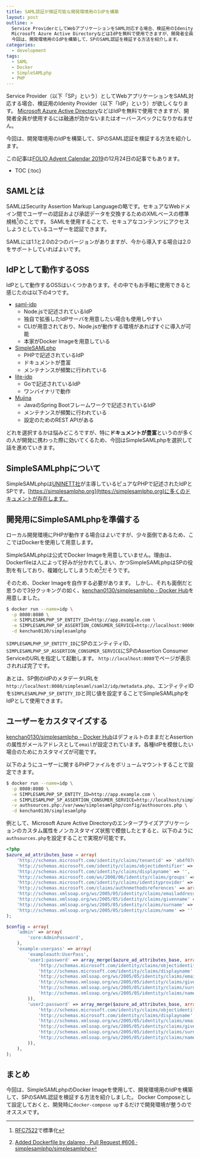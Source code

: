 ```yaml
---
title: SAML認証が検証可能な開発環境用のIdPを構築
layout: post
outline: >
  Service ProviderとしてWebアプリケーションをSAML対応する場合、検証用のIdenity Providerが欲しくなります。
  Microsoft Azure Active DirectoryなどはIdPを無料で使用できますが、開発者全員が使用するには融通が効かないまたはオーバースペックになりかねません。
  今回は、開発環境用のIdPを構築して、SPのSAML認証を検証する方法を紹介します。
categories:
  - development
tags:
  - SAML
  - Docker
  - SimpleSAMLphp
  - PHP
---
```


Service Provider（以下「SP」という）としてWebアプリケーションをSAML対応する場合、検証用のIdenity Provider（以下「IdP」という）が欲しくなります。
[Microsoft Azure Active Directory](https://azure.microsoft.com/ja-jp/services/active-directory/)などはIdPを無料で使用できますが、開発者全員が使用するには融通が効かないまたはオーバースペックになりかねません。

今回は、開発環境用のIdPを構築して、SPのSAML認証を検証する方法を紹介します。

この記事は[FOLIO Advent Calendar 2019](https://qiita.com/advent-calendar/2019/folio-sec)の12月24日の記事でもあります。

* TOC
{:toc}

## SAMLとは

SAMLはSecurity Assertion Markup Languageの略です。セキュアなWebドメイン間でユーザーの認証および承認データを交換するためのXMLベースの標準規格[^SAML]のことです。
SAMLを使用することで、セキュアなコンテンツにアクセスしようとしているユーザーを認証できます。

SAMLには1.1と2.0の2つのバージョンがありますが、今から導入する場合は2.0をサポートしていればよいです。

[^SAML]: [RFC7522](https://tools.ietf.org/html/rfc7522)で標準化

## IdPとして動作するOSS

IdPとして動作するOSSはいくつかあります。その中でもお手軽に使用できると感じたのは以下の4つです。

- [saml-idp](https://github.com/mcguinness/saml-idp)
  - Node.jsで記述されているIdP
  - 独自で拡張したIdPサーバを用意したい場合も使用しやすい
  - CLIが用意されており、Node.jsが動作する環境があればすぐに導入が可能
  - 本家がDocker Imageを用意している
- [SimpleSAMLphp](https://github.com/simplesamlphp/simplesamlphp)
  - PHPで記述されているIdP
  - ドキュメントが豊富
  - メンテナンスが頻繁に行われている
- [lite-idp](https://github.com/amdonov/lite-idp)
  - Goで記述されているIdP
  - ワンバイナリで動作
- [Mujina](https://github.com/OpenConext/Mujina)
  - JavaのSpring Bootフレームワークで記述されているIdP
  - メンテナンスが頻繁に行われている
  - 設定のためのREST APIがある

どれを選択するかは悩みどころですが、特に**ドキュメントが豊富**というのが多くの人が開発に携わった際に効いてくるため、今回はSimpleSAMLphpを選択して話を進めていきます。

## SimpleSAMLphpについて

SimpleSAMLphpは[UNINETT社](https://www.uninett.no/)が主導しているピュアなPHPで記述されたIdPとSPです。[https://simplesamlphp.org](https://simplesamlphp.org)に多くのドキュメントが存在します。

## 開発用にSimpleSAMLphpを準備する

ローカル開発環境にPHPが動作する場合はよいですが、少々面倒であるため、ここではDockerを使用して用意します。

SimpleSAMLphpは公式でDocker Imageを用意していません。理由は、Dockerfileは人によって好みが分かれてしまい、かつSimpleSAMLphpはSPの役割を有しており、複雑化してしまうため[^SimpleSAMLphp-Add-Dockerfile]だそうです。

[^SimpleSAMLphp-Add-Dockerfile]: [Added Dockerfile by dalareo · Pull Request #606 · simplesamlphp/simplesamlphp](https://github.com/simplesamlphp/simplesamlphp/pull/606)

そのため、Docker Imageを自作する必要があります。
しかし、それも面倒だと思うので3分クッキングの如く、[kenchan0130/simplesamlphp - Docker Hub](https://hub.docker.com/r/kenchan0130/simplesamlphp)を用意しました。

```sh
$ docker run --name=idp \
  -p 8080:8080 \
  -e SIMPLESAMLPHP_SP_ENTITY_ID=http://app.example.com \
  -e SIMPLESAMLPHP_SP_ASSERTION_CONSUMER_SERVICE=http://localhost:90000/simplesaml/module.php/saml/sp/saml2-acs.php/test-sp \
  -d kenchan0130/simplesamlphp
```

`SIMPLESAMLPHP_SP_ENTITY_ID`にSPのエンティティID、`SIMPLESAMLPHP_SP_ASSERTION_CONSUMER_SERVICE`にSPのAssertion Consumer ServiceのURLを指定して起動します。
`http://localhost:8080`でページが表示されれば完了です。

あとは、SP側のIdPのメタデータURLを`http://localhost:8080/simplesaml/saml2/idp/metadata.php`、エンティティIDを`SIMPLESAMLPHP_SP_ENTITY_ID`と同じ値を設定することでSimpleSAMLphpをIdPとして使用できます。

## ユーザーをカスタマイズする

[kenchan0130/simplesamlphp - Docker Hub](https://hub.docker.com/r/kenchan0130/simplesamlphp)はデフォルトのままだとAssertionの属性がメールアドレスとして`email`が設定されています。各種IdPを模倣したい場合のためにカスタマイズが可能です。

以下のようにユーザーに関するPHPファイルをボリュームマウントすることで設定できます。

```sh
$ docker run --name=idp \
  -p 8080:8080 \
  -e SIMPLESAMLPHP_SP_ENTITY_ID=http://app.example.com \
  -e SIMPLESAMLPHP_SP_ASSERTION_CONSUMER_SERVICE=http://localhost/simplesaml/module.php/saml/sp/saml2-acs.php/test-sp \
  -v authsources.php:/var/www/simplesamlphp/config/authsources.php \
  -d kenchan0130/simplesamlphp
```

例として、Microsoft Azure Active Directoryのエンタープライズアプリケーションのカスタム属性をノンカスタマイズ状態で模倣したとすると、以下のように`authsources.php`を設定することで実現が可能です。

```php
<?php
$azure_ad_attributes_base = array(
    'http://schemas.microsoft.com/identity/claims/tenantid' => 'ab4f07dc-b661-48a3-a173-d0103d6981b2',
    'http://schemas.microsoft.com/identity/claims/objectidentifier' => '',
    'http://schemas.microsoft.com/identity/claims/displayname' => '',
    'http://schemas.microsoft.com/ws/2008/06/identity/claims/groups' => array(),
    'http://schemas.microsoft.com/identity/claims/identityprovider' => 'https://sts.windows.net/da2a1472-abd3-47c9-95a4-4a0068312122/',
    'http://schemas.microsoft.com/claims/authnmethodsreferences' => array('http://schemas.microsoft.com/ws/2008/06/identity/authenticationmethod/password', 'http://schemas.microsoft.com/claims/multipleauthn'),
    'http://schemas.xmlsoap.org/ws/2005/05/identity/claims/emailaddress' => '',
    'http://schemas.xmlsoap.org/ws/2005/05/identity/claims/givenname' => '',
    'http://schemas.xmlsoap.org/ws/2005/05/identity/claims/surname' => '',
    'http://schemas.xmlsoap.org/ws/2005/05/identity/claims/name' => ''
);

$config = array(
    'admin' => array(
        'core:AdminPassword',
    ),
    'example-userpass' => array(
        'exampleauth:UserPass',
        'user1:password' => array_merge($azure_ad_attributes_base, array(
            'http://schemas.microsoft.com/identity/claims/objectidentifier' => 'f2d75402-e1ae-40fe-8cc9-98ca1ab9cd5e',
            'http://schemas.microsoft.com/identity/claims/displayname' => 'User1 Taro',
            'http://schemas.xmlsoap.org/ws/2005/05/identity/claims/emailaddress' => 'user1@example.com',
            'http://schemas.xmlsoap.org/ws/2005/05/identity/claims/givenname' => 'Taro',
            'http://schemas.xmlsoap.org/ws/2005/05/identity/claims/surname' => 'User1',
            'http://schemas.xmlsoap.org/ws/2005/05/identity/claims/name' => 'user1@example.com'
        )),
        'user2:password' => array_merge($azure_ad_attributes_base, array(
            'http://schemas.microsoft.com/identity/claims/objectidentifier' => 'f2a94916-2fcb-4b68-9eb1-5436309006a3',
            'http://schemas.microsoft.com/identity/claims/displayname' => 'User2 Taro',
            'http://schemas.xmlsoap.org/ws/2005/05/identity/claims/emailaddress' => 'user2@example.com',
            'http://schemas.xmlsoap.org/ws/2005/05/identity/claims/givenname' => 'Taro',
            'http://schemas.xmlsoap.org/ws/2005/05/identity/claims/surname' => 'User2',
            'http://schemas.xmlsoap.org/ws/2005/05/identity/claims/name' => 'user2@example.com'
        )),
    ),
);
```

## まとめ

今回は、SimpleSAMLphpのDocker Imageを使用して、開発環境用のIdPを構築して、SPのSAML認証を検証する方法を紹介しました。
Docker Composeとして設定しておくと、開発時に`docker-compose up`するだけで開発環境が整うのでオススメです。
